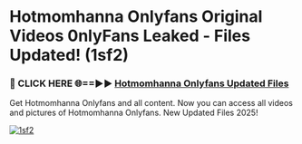 # Hotmomhanna Onlyfans Original Videos 0nlyFans Leaked - Files Updated! (1sf2)

<h3>🔴 CLICK HERE 🌐==►► <a href="https://tinyurl.com/3hn5wdd3" rel="nofollow">Hotmomhanna Onlyfans Updated Files</a></h3>

Get Hotmomhanna Onlyfans and all content. Now you can access all videos and pictures of Hotmomhanna Onlyfans. New Updated Files 2025!

[![1sf2](https://i.imgur.com/4HnBqBT.gif)](https://tinyurl.com/3hn5wdd3)
